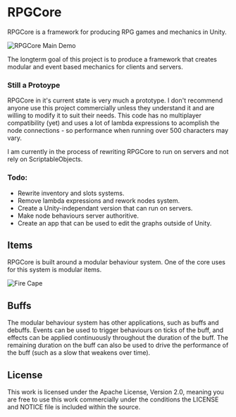 # RPGCore

RPGCore is a framework for producing RPG games and mechanics in Unity.

![RPGCore Main Demo][MainImage]

The longterm goal of this project is to produce a framework that creates modular and event based mechanics for clients and servers.

### Still a Protoype

RPGCore in it's current state is very much a prototype. I don't recommend anyone use this project commercially unless they understand it and are willing to modify it to suit their needs. This code has no multiplayer compatibility (yet) and uses a lot of lambda expressions to acomplish the node connections - so performance when running over 500 characters may vary.

I am currently in the process of rewriting RPGCore to run on servers and not rely on ScriptableObjects.

### Todo:

- Rewrite inventory and slots systems.
- Remove lambda expressions and rework nodes system.
- Create a Unity-independant version that can run on servers.
- Make node behaviours server authoritive.
- Create an app that can be used to edit the graphs outside of Unity. 

## Items

RPGCore is built around a modular behaviour system. One of the core uses for this system is modular items. 

![Fire Cape][Firecape]

## Buffs

The modular behaviour system has other applications, such as buffs and debuffs. Events can be used to trigger behaviours on ticks of the buff, and effects can be applied continuously throughout the duration of the buff. The remaining duration on the buff can also be used to drive the performance of the buff (such as a slow that weakens over time).

## License

This work is licensed under the Apache License, Version 2.0, meaning you are free to use this work commercially under the conditions the LICENSE and NOTICE file is included within the source. 

[MainImage]: https://anthonymarmont.files.wordpress.com/2018/10/general.png

[FireCape]: https://anthonymarmont.files.wordpress.com/2018/10/e1a875fcb530d185ac44a4fc3fd60dd4.png
